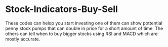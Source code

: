 # Stock-Indicators-Buy-Sell
These codes can helop you start investing one of them can show pottential penny stock pumps that can double in price for a short amount of time. The others can tell when to buy bigger stocks using RSI and MACD which are mostly accurate.
